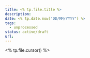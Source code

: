 ```yaml
---
title: <% tp.file.title %>
description: 
date: <% tp.date.now("DD/MM/YYYY") %>
tags:
  - unprocessed
status: active/draft
url:
---
```

<% tp.file.cursor() %>

